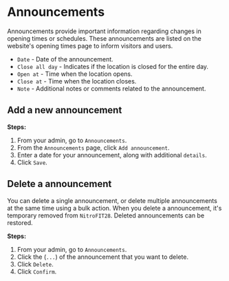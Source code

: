 #   Announcements
Announcements provide important information regarding changes in opening times or schedules. These announcements are listed on the website's opening times page to inform visitors and users.

-   `Date` - Date of the announcement.
-   `Close all day` - Indicates if the location is closed for the entire day.
-   `Open at` - Time when the location opens.
-   `Close at` - Time when the location closes.
-   `Note` - Additional notes or comments related to the announcement.

## Add a new announcement

**Steps:**

1.  From your admin, go to `Announcements`.
2.  From the `Announcements` page, click `Add announcement`.
3.  Enter a date for your announcement, along with additional `details`.
4.  Click `Save`.

##  Delete a announcement
You can delete a single announcement, or delete multiple announcements at the same time using a bulk action. When you delete a announcement, it's temporary removed from `NitroFIT28`. Deleted announcements can be restored.

**Steps:**

1.  From your admin, go to `Announcements`.
2.  Click the (`...`) of the announcement that you want to delete.
3.  Click `Delete`.
4.  Click `Confirm`.